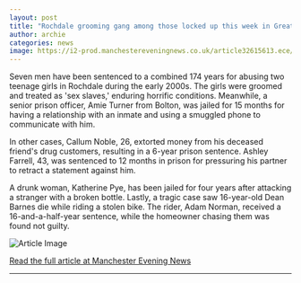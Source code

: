 ```yaml
---
layout: post
title: "Rochdale grooming gang among those locked up this week in Greater Manchester"
author: archie
categories: news
image: https://i2-prod.manchestereveningnews.co.uk/article32615613.ece/ALTERNATES/s1200/1_Rochdaleimage.jpg
---
```

Seven men have been sentenced to a combined 174 years for abusing two teenage girls in Rochdale during the early 2000s. The girls were groomed and treated as 'sex slaves,' enduring horrific conditions. Meanwhile, a senior prison officer, Amie Turner from Bolton, was jailed for 15 months for having a relationship with an inmate and using a smuggled phone to communicate with him. 

In other cases, Callum Noble, 26, extorted money from his deceased friend's drug customers, resulting in a 6-year prison sentence. Ashley Farrell, 43, was sentenced to 12 months in prison for pressuring his partner to retract a statement against him. 

A drunk woman, Katherine Pye, has been jailed for four years after attacking a stranger with a broken bottle. Lastly, a tragic case saw 16-year-old Dean Barnes die while riding a stolen bike. The rider, Adam Norman, received a 16-and-a-half-year sentence, while the homeowner chasing them was found not guilty.

![Article Image](https://i2-prod.manchestereveningnews.co.uk/article32615613.ece/ALTERNATES/s1200/1_Rochdaleimage.jpg)

[Read the full article at Manchester Evening News](https://www.manchestereveningnews.co.uk/news/greater-manchester-news/rochdale-grooming-gang-among-those-32614616)

---
